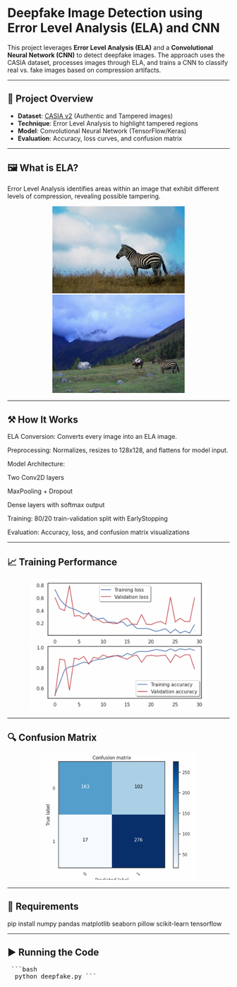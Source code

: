 # Deepfake Image Detection using Error Level Analysis (ELA) and CNN

This project leverages **Error Level Analysis (ELA)** and a **Convolutional Neural Network (CNN)** to detect deepfake images. The approach uses the CASIA dataset, processes images through ELA, and trains a CNN to classify real vs. fake images based on compression artifacts.

---

## 🧠 Project Overview

- **Dataset**: [CASIA v2](https://www.kaggle.com/datasets/sophatvathana/casia-dataset?resource=download) (Authentic and Tampered images)
- **Technique**: Error Level Analysis to highlight tampered regions
- **Model**: Convolutional Neural Network (TensorFlow/Keras)
- **Evaluation**: Accuracy, loss curves, and confusion matrix

---

## 🖼️ What is ELA?

Error Level Analysis identifies areas within an image that exhibit different levels of compression, revealing possible tampering.

<p align="center">
  <img src="screenshots/real_image_ela.png" width="300" alt="Real Image ELA"/>
  <img src="screenshots/fake_image_ela.png" width="300" alt="Fake Image ELA"/>
</p>

---

## ⚒️ How It Works
ELA Conversion: Converts every image into an ELA image.

Preprocessing: Normalizes, resizes to 128x128, and flattens for model input.

Model Architecture:

Two Conv2D layers

MaxPooling + Dropout

Dense layers with softmax output

Training: 80/20 train-validation split with EarlyStopping

Evaluation: Accuracy, loss, and confusion matrix visualizations

---

## 📈 Training Performance
<p align="center"> <img src="screenshots/loss_curve.png" width="400" alt="Loss Curve"/> <img src="screenshots/accuracy_curve.png" width="400" alt="Accuracy Curve"/> </p>

---

## 🔍 Confusion Matrix
<p align="center"> <img src="screenshots/confusion_matrix.png" width="350" alt="Confusion Matrix"/> </p>

---

## 🧪 Requirements
pip install numpy pandas matplotlib seaborn pillow scikit-learn tensorflow

---
## ▶️ Running the Code
<pre> ```bash 
  python deepfake.py ``` </pre>
